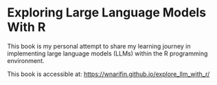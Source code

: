 # Exploring Large Language Models With R

This book is my personal attempt to share my learning journey in implementing large language models (LLMs) within the R programming environment.

This book is accessible at: https://wnarifin.github.io/explore_llm_with_r/

